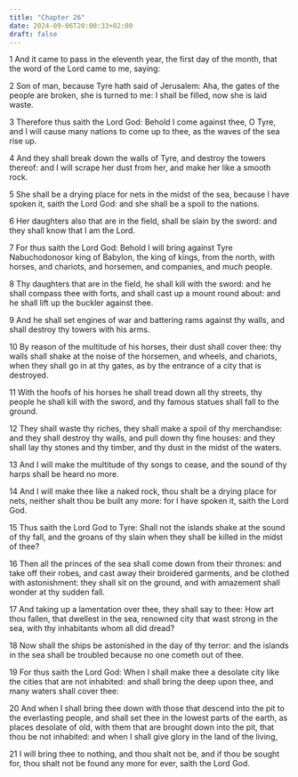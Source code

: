 ```yaml
---
title: "Chapter 26"
date: 2024-09-06T20:00:33+02:00
draft: false
---
```



1 And it came to pass in the eleventh year, the first day of the month, that the word of the Lord came to me, saying:

2 Son of man, because Tyre hath said of Jerusalem: Aha, the gates of the people are broken, she is turned to me: I shall be filled, now she is laid waste.

3 Therefore thus saith the Lord God: Behold I come against thee, O Tyre, and I will cause many nations to come up to thee, as the waves of the sea rise up.

4 And they shall break down the walls of Tyre, and destroy the towers thereof: and I will scrape her dust from her, and make her like a smooth rock.

5 She shall be a drying place for nets in the midst of the sea, because I have spoken it, saith the Lord God: and she shall be a spoil to the nations.

6 Her daughters also that are in the field, shall be slain by the sword: and they shall know that I am the Lord.

7 For thus saith the Lord God: Behold I will bring against Tyre Nabuchodonosor king of Babylon, the king of kings, from the north, with horses, and chariots, and horsemen, and companies, and much people.

8 Thy daughters that are in the field, he shall kill with the sword: and he shall compass thee with forts, and shall cast up a mount round about: and he shall lift up the buckler against thee.

9 And he shall set engines of war and battering rams against thy walls, and shall destroy thy towers with his arms.

10 By reason of the multitude of his horses, their dust shall cover thee: thy walls shall shake at the noise of the horsemen, and wheels, and chariots, when they shall go in at thy gates, as by the entrance of a city that is destroyed.

11 With the hoofs of his horses he shall tread down all thy streets, thy people he shall kill with the sword, and thy famous statues shall fall to the ground.

12 They shall waste thy riches, they shall make a spoil of thy merchandise: and they shall destroy thy walls, and pull down thy fine houses: and they shall lay thy stones and thy timber, and thy dust in the midst of the waters.

13 And I will make the multitude of thy songs to cease, and the sound of thy harps shall be heard no more.

14 And I will make thee like a naked rock, thou shalt be a drying place for nets, neither shalt thou be built any more: for I have spoken it, saith the Lord God.

15 Thus saith the Lord God to Tyre: Shall not the islands shake at the sound of thy fall, and the groans of thy slain when they shall be killed in the midst of thee?

16 Then all the princes of the sea shall come down from their thrones: and take off their robes, and cast away their broidered garments, and be clothed with astonishment: they shall sit on the ground, and with amazement shall wonder at thy sudden fall.

17 And taking up a lamentation over thee, they shall say to thee: How art thou fallen, that dwellest in the sea, renowned city that wast strong in the sea, with thy inhabitants whom all did dread?

18 Now shall the ships be astonished in the day of thy terror: and the islands in the sea shall be troubled because no one cometh out of thee.

19 For thus saith the Lord God: When I shall make thee a desolate city like the cities that are not inhabited: and shall bring the deep upon thee, and many waters shall cover thee:

20 And when I shall bring thee down with those that descend into the pit to the everlasting people, and shall set thee in the lowest parts of the earth, as places desolate of old, with them that are brought down into the pit, that thou be not inhabited: and when I shall give glory in the land of the living,

21 I will bring thee to nothing, and thou shalt not be, and if thou be sought for, thou shalt not be found any more for ever, saith the Lord God.

